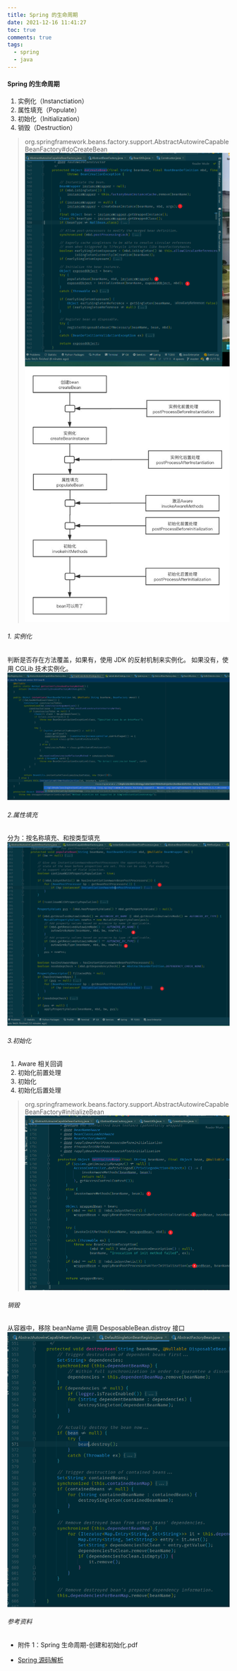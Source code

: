```yaml
---
title: Spring 的生命周期
date: 2021-12-16 11:41:27
toc: true
comments: true
tags:
  - spring
  - java
---
```


#### Spring 的生命周期

1. 实例化（Instanctiation）
2. 属性填充（Populate）
3. 初始化（Initialization）
4. 销毁（Destruction）

> org.springframework.beans.factory.support.AbstractAutowireCapableBeanFactory#doCreateBean
> ![img](https://raw.githubusercontent.com/lyloou/img/develop/img/1b022eef-895d-4f8e-bd1b-a67bd8740a74_20211217114231733_9c8c98.png)
> ![img](https://raw.githubusercontent.com/lyloou/img/develop/img/d0cd34bf-96d8-4a56-ae66-e41c3bac6c5d_20211216114015327_6687b3.jpg)

###### 1. 实例化

判断是否存在方法覆盖，如果有，使用 JDK 的反射机制来实例化。
如果没有，使用 CGLib 技术实例化。
![img](https://raw.githubusercontent.com/lyloou/img/develop/img/d4ee5cad-5b5e-440a-8a3f-865cf5f10ab3_20211217114246020_9bdc78.png)

###### 2.属性填充

分为：按名称填充、和按类型填充
![img](https://raw.githubusercontent.com/lyloou/img/develop/img/37667b6c-c43d-48ad-b7ce-e7d3123ed12c_20211216114015366_6bdf8b.png)

###### 3.初始化

1. Aware 相关回调
2. 初始化前置处理
3. 初始化
4. 初始化后置处理

> org.springframework.beans.factory.support.AbstractAutowireCapableBeanFactory#initializeBean
> ![img](https://raw.githubusercontent.com/lyloou/img/develop/img/ca4cb8e0-2c87-4d94-9db6-eaa6f38d4665_20211216114015353_f375f6.png)

###### 销毁

从容器中，移除 beanName
调用 DesposableBean.distroy 接口
![img](https://raw.githubusercontent.com/lyloou/img/develop/img/faefd2dc-114c-4dbb-9850-99598310a635_20211217114256213_243b26.png)

###### 参考资料

- 附件 1：Spring 生命周期-创建和初始化.pdf

- [Spring 源码解析](https://0f9de7f3.wiz06.com/wapp/pages/view/share/s/0fDuvP3SO4QS2Hb3sP2Di0ai1Gi4xr0PNQk-2VJor-2R5iil)